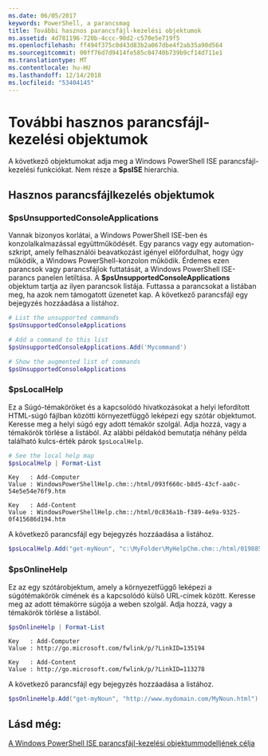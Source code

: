 ```yaml
---
ms.date: 06/05/2017
keywords: PowerShell, a parancsmag
title: További hasznos parancsfájl-kezelési objektumok
ms.assetid: 4d781196-720b-4ccc-90d2-c570e5e719f5
ms.openlocfilehash: ff494f375c0d43d83b2a067dbe4f2ab35a90d564
ms.sourcegitcommit: 00ff76d7d9414fe585c04740b739b9cf14d711e1
ms.translationtype: MT
ms.contentlocale: hu-HU
ms.lasthandoff: 12/14/2018
ms.locfileid: "53404145"
---
```

# <a name="other-useful-scripting-objects"></a>További hasznos parancsfájl-kezelési objektumok

A következő objektumokat adja meg a Windows PowerShell ISE parancsfájl-kezelési funkciókat. Nem része a **$psISE** hierarchia.

## <a name="useful-scripting-objects"></a>Hasznos parancsfájlkezelés objektumok

### <a name="psunsupportedconsoleapplications"></a>$psUnsupportedConsoleApplications

Vannak bizonyos korlátai, a Windows PowerShell ISE-ben és konzolalkalmazással együttműködését. Egy parancs vagy egy automation-szkript, amely felhasználói beavatkozást igényel előfordulhat, hogy úgy működik, a Windows PowerShell-konzolon működik. Érdemes ezen parancsok vagy parancsfájlok futtatását, a Windows PowerShell ISE-parancs panelen letiltása. A **$psUnsupportedConsoleApplications** objektum tartja az ilyen parancsok listája. Futtassa a parancsokat a listában meg, ha azok nem támogatott üzenetet kap. A következő parancsfájl egy bejegyzés hozzáadása a listához.

```powershell
# List the unsupported commands
$psUnsupportedConsoleApplications

# Add a command to this list
$psUnsupportedConsoleApplications.Add('Mycommand')

# Show the augmented list of commands
$psUnsupportedConsoleApplications
```

### <a name="pslocalhelp"></a>$psLocalHelp

Ez a Súgó-témaköröket és a kapcsolódó hivatkozásokat a helyi lefordított HTML-súgó fájlban közötti környezetfüggő leképezi egy szótár objektumot. Keresse meg a helyi súgó egy adott témakör szolgál. Adja hozzá, vagy a témakörök törlése a listából. Az alábbi példakód bemutatja néhány példa található kulcs-érték párok `$psLocalHelp`.

```powershell
# See the local help map
$psLocalHelp | Format-List
```

```output
Key   : Add-Computer
Value : WindowsPowerShellHelp.chm::/html/093f660c-b8d5-43cf-aa0c-54e5e54e76f9.htm

Key   : Add-Content
Value : WindowsPowerShellHelp.chm::/html/0c836a1b-f389-4e9a-9325-0f415686d194.htm
```

A következő parancsfájl egy bejegyzés hozzáadása a listához.

```powershell
$psLocalHelp.Add("get-myNoun", "c:\MyFolder\MyHelpChm.chm::/html/0198854a-1298-57ae-aa0c-87b5e5a84712.htm")
```

### <a name="psonlinehelp"></a>$psOnlineHelp

Ez az egy szótárobjektum, amely a környezetfüggő leképezi a súgótémakörök címének és a kapcsolódó külső URL-címek között. Keresse meg az adott témakörre súgója a weben szolgál. Adja hozzá, vagy a témakörök törlése a listából.

```powershell
$psOnlineHelp | Format-List
```

```output
Key   : Add-Computer
Value : http://go.microsoft.com/fwlink/p/?LinkID=135194

Key   : Add-Content
Value : http://go.microsoft.com/fwlink/p/?LinkID=113278
```

A következő parancsfájl egy bejegyzés hozzáadása a listához.

```powershell
$psOnlineHelp.Add("get-myNoun", "http://www.mydomain.com/MyNoun.html")
```

## <a name="see-also"></a>Lásd még:

[A Windows PowerShell ISE parancsfájl-kezelési objektummodelljének célja](../components/ise/object-model/Purpose-of-the-Windows-PowerShell-ISE-Scripting-Object-Model.md)